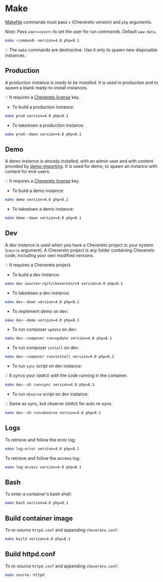# Make

[Makefile](../Makefile) commands must pass `v` (Chevereto version) and `php` arguments.

*Note:* Pass `user=<user>` to set the user for run commands. Default `www-data`.

```sh
make <command> version=4.0 php=8.1
```

💡 The `make` commands are destructive. Use it only to spawn new disposable instances.

## Production

A production instance is *ready to be installed*. It is used in production and to spawn a blank ready-to-install instances.

💡 It requires a [Chevereto license](https://chevereto.com/pricing) key.

* To build a production instance:

```sh
make prod version=4.0 php=8.1
```

* To takedown a production instance:

```sh
make prod--down version=4.0 php=8.1
```

## Demo

A demo instance is *already installed*, with an admin user and with content provided by [demo-importing](https://github.com/chevereto/demo-importing). It is used for demo, to spawn an instance with content for end-users.

💡 It requires a [Chevereto license](https://chevereto.com/pricing) key.

* To build a demo instance:

```sh
make demo version=4.0 php=8.1
```

* To takedown a demo instance:

```sh
make demo--down version=4.0 php=8.1
```

## Dev

A dev instance is used when you have a Chevereto project in your system (`source` argument). A Chevereto project is any folder containing Chevereto code, including your own modified versions.

💡 It requires a Chevereto project.

* To build a dev instance:

```sh
make dev source=~/git/chevereto/v4 version=4.0 php=8.1
```

* To takedown a dev instance:

```sh
make dev--down version=4.0 php=8.1
```

* To implement demo on dev:

```sh
make dev--demo version=4.0 php=8.1
```

* To run composer `update` on dev:

```sh
make dev--composer run=update version=4.0 php=8.1
```

* To run composer `install` on dev:

```sh
make dev--composer run=install version=4.0 php=8.1
```

* To run `sync` script on dev instance:

💡 It syncs your `SOURCE` with the code running in the container.

```sh
make dev--sh run=sync version=4.0 php=8.1
```

* To run `observe` script on dev instance:

💡 Same as sync, but observe `SOURCE` for auto re-sync.

```sh
make dev--sh run=observe version=4.0 php=8.1
```

## Logs

To retrieve and follow the error log:

```sh
make log-error version=4.0 php=8.1
```

To retrieve and follow the access log:

```sh
make log-access version=4.0 php=8.1
```

## Bash

To enter a container's bash shell:

```sh
make bash version=4.0 php=8.1
```

## Build container image

To re-source `httpd.conf` and appending `chevereto.conf`:

```sh
make build version=4.0 php=8.1
```

## Build httpd.conf

To re-source `httpd.conf` and appending `chevereto.conf`:

```sh
make source--httpd
```

